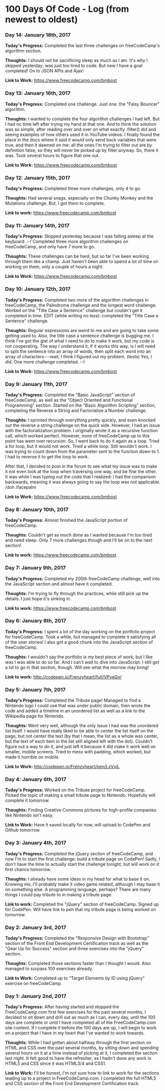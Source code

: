 # 100 Days Of Code - Log (from newest to oldest)

### Day 14: January 18th, 2017

**Today's Progress:** Completed the last three challenges on freeCodeCamp's algorithm section.

**Thoughts:** I should not be sacrificing sleep as much as I am. It's why I skipped yesterday; was just too tired to code. But now I have a goal completed! On to JSON APIs and Ajax!

**Link to Work:** https://www.freecodecamp.com/bmbost

### Day 13: January 16th, 2017

**Today's Progress:** Completed one challenge. Just one. the "Falsy Bouncer" algorithm.

**Thoughts:** I wanted to complete the four algorithm challenges I had left. But I had no time left after trying my hand at that one. And to think the solution was so simple, after reading over and over on what exactly .filter() did and seeing examples of how others used it in YouTube videos. I finally found the place in the docs where it said it would only send back variables that were true, and then it dawned on me: all the ones I'm trying to filter out are by definition false, so they will never be picked up by filter anyway. So, there it was. Took several hours to figure that one out.

**Link to Work:** https://www.freecodecamp.com/bmbost

### Day 12: January 15th, 2017

**Today's Progress:** Completed three more challenges, only 4 to go.

**Thoughts:** Had several snags, especially on the Chunky Monkey and the Mutations challenge. But, I got them to complete.

**Link to work:** https://www.freecodecamp.com/bmbost

### Day 11: January 14th, 2017

**Today's Progress:** Skipped yesterday because I was falling asleep at the keyboard. :-/ Completed three more algorithm challenges on freeCodeCamp, and only have 7 more to go.

**Thoughts:** These challenges can be hard, but so far I've been working through them like a champ. Just haven't been able to spend a lot of time on working on them, only a couple of hours a night.

**Link to Work:** https://www.freecodecamp.com/bmbost

### Day 10: January 12th, 2017

**Today's Progress:** Completed two more of the algorithm challenges in freeCodeCamp, the Palindrome challenge and the longest word challenge. Worked on the "Title Case a Sentence" challenge but couldn't get it completed in time. EDIT (while writing no less): completed the "Title Case a Sentence" challenge.

**Thoughts:** Regular expressions are weird to me and are going to take some getting used to. Also, the title case a sentence challenge is bugging me. I think I've got the gist of what I need to do to make it work, but my code is not cooperating. The way I understand it, if it works this way, is I will need to split the sentence into an array of words, then split each word into an array of characters---wait, I think I figured out my problem. (tests) Yes, I did. One more challenge completed. :-)

**Link to Work:** https://www.freecodecamp.com/bmbost

### Day 9: January 11th, 2017

**Today's Progress:** Completed the "Basic JavaScript" section of freeCodeCamp, as well as the "Object Oriented and Functional Programming" section. Started on the "Basic Algorithm Scripting" section, completing the Reverse a String and Factorialize a Number challenge.

**Thoughts:** I sprinted through everything pretty quickly, and even knocked out the reverse a string challenge on the quick side. However, I had an issue with the factorialization problem. I originally wrote it as a recursive function call, which worked perfect. However, none of freeCodeCamp up to this point has went over recursion. So, I went back to do it again as a loop. Tried a for loop, but it would not work. Tried a while loop. Still wouldn't work. I was trying to count down from the parameter sent to the function down to 1. I had to reverse it to get the loop to work. 

After that, I decided to post in the forum to see what my issue was to make it not even look at the loop when traversing one way, and be fine the other. It was while I was typing out the code that I realized: I had the comparison backwards, meaning it was always going to say the loop was not applicable. /doh /facepalm

**Link to Work:** https://www.freecodecamp.com/bmbost

### Day 8: January 10th, 2017

**Today's Progress:** Almost finished the JavaScript portion of freeCodeCamp.

**Thoughts:** Couldn't get as much done as I wanted because I'm too tired and need sleep. Only 7 more challenges though and I'll be on to the next section!

**Link to work:** https://www.freecodecamp.com/bmbost

### Day 7: January 9th, 2017

**Today's Progress:** Completed my 200th freeCodeCamp challenge, well into the JavaScript section and almost have it completed.

**Thoughts:** I'm trying to fly through the practices, while still pick up the details. I just hope it's sinking in.

**Link to work:** https://www.freecodecamp.com/bmbost

### Day 6: January 8th, 2017

**Today's Progress:** I spent a lot of the day working on the portfolio project for freeCodeCamp. Took a while, but managed to complete it satisfying all of the user stories! I also got a good chunk into the JavaScript section of freeCodeCamp.

**Thoughts:** I wouldn't say the portfolio is my best piece of work, but I like was I was able to do so far. And I can't wait to dive into JavaScript. I still got a lot to go in that section, though. Will see what the morrow may bring!

**Link to work:** http://codepen.io/Frenzyheart/full/VPveQy/


### Day 5: January 7th, 2017

**Today's Progress:** Completed the Tribute page! Managed to find a Nintendo logo I could use that was under public domain, then wrote the code and added a timeline in an unordered list as well as a link to the Wikipedia page for Nintendo.

**Thoughts:** Went very well, although the only issue I had was the unordered list itself. I would have really liked to be able to center the list itself on the page, but not center the text (by that I mean, the list as a whole was center, but the text of each item in the list still aligned left with the dot). Couldn't figure out a way to do it, and just left it because it did make it work well on smaller, mobile screens. Tried to mess with padding, which worked, but made it horrible on mobile.

**Link to Work:** http://codepen.io/Frenzyheart/pen/LxVvjL


### Day 4: January 6th, 2017

**Today's Progress:** Worked on the Tribute project for freeCodeCamp. Picked the topic of making a small tribute page to Nintendo. Hopefully will complete it tomorrow.

**Thoughts:** Finding Creative Commons pictures for high-profile companies like Nintendo isn't easy.

**Link to Work:** Have it saved locally for now, will upload to CodePen and Github tomorrow.


### Day 3: January 4th, 2017

**Today's Progress:** Completed the jQuery section of freeCodeCamp, and now I'm to start the first challenge: build a tribute page on CodePen! Sadly, I don't have the time to actually start the challenge tonight, but will work on it first chance tomorrow.

**Thoughts:** I already have some ideas in my head for what to base it on. Knowing me, I'll probably make it video game related, although I may base it on something else. A programming language, perhaps? There are many things I could pay tribute to in making a tribute page.

**Link to work:** Completed the "jQuery" section of freeCodeCamp. Signed up for CodePen. Will have link to pen that my tribute page is being worked on tomorrow.


### Day 2: January 3rd, 2017

**Today's Progress:** Completed the "Responsive Design with Bootstrap" section of the Front End Development Certification track as well as the "Gear Up for Success" section and three exercises into the "jQuery" section.

**Thoughts:** Completed those sections faster than I thought I would. Also managed to surpass 100 exercises already.

**Link to Work:** Completed up to "Target Elements by ID using jQuery" exercise on freeCodeCamp.


### Day 1: January 2nd, 2017

**Today's Progress:** After having started and stopped the FreeCodeCamp.com first few exercises for the past several months, I decided to sit down and drill out as much as I can, every day, until the 100 days are complete or until I have completed all of the FreeCodeCamp.com site content. If I complete it before the 100 days are up, I will begin to work on a project that I have in my heart that I've wanted to work towards.

**Thoughts:** While I had gotten about halfway through the first section on HTML and CSS over the past several months, by sitting down and spending several hours on it at a time instead of picking at it, I completed the section last night. It felt good to have the refresher, as I hadn't done any work in HTML5 and CSS since it was HTML3/4 and CSS1.

**Link to Work:** I'll be honest, I'm not sure how to link to work for the sections leading up to a project in FreeCodeCamp.com. I completed the full HTML5 and CSS section of the Front End Development Certification track.

